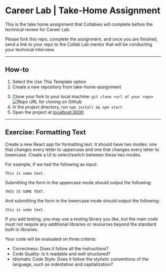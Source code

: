 # Career Lab | Take-Home Assignment

This is the take home assignment that Collabies will complete before the technical review for Career Lab.

Please fork this repo, complete the assignment, and once you are finished, send a link to your repo to the Collab Lab mentor that will be conducting your technical interview.

---

## How-to

1. Select the Use This Template option
   <!-- template image url placeholder -->
2. Create a new repository from take-home-assignment
<!-- new repository image url placeholder -->
3. Clone your fork to your local machine: `git clone <url of your repo>`
   ![Repo URL for cloning on Github](https://cdn.zappy.app/fddb551fe494bfc18d18e3009c455b30.png)
4. In the project directory, run `npm install && npm start`
5. Open the project at [localhost:3000](http://localhost:3000)

---

## Exercise: Formatting Text

Create a new React app for formatting text. It should have two modes: one that changes every letter to uppercase and one that changes every letter to lowercase. Create a UI to select/switch between these two modes.

For example, if we had the following as input:

```
This is some text.
```

Submitting the form in the uppercase mode should output the following:

```
THIS IS SOME TEXT.
```

And submitting the form in the lowercase mode should output the following:

```
this is some text.
```

If you add testing, you may use a testing library you like, but the main code must not require any additional libraries or resources beyond the standard built-in libraries.

Your code will be evaluated on three criteria:

- Correctness: Does it follow all the instructions?
- Code Quality: Is it readable and well structured?
- Idiomatic Code Style: Does it follow the stylistic conventions of the language, such as indentation and capitalization?
